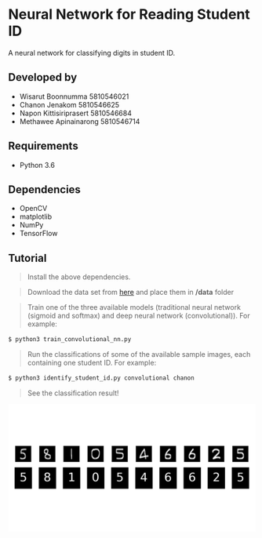 # Neural Network for Reading Student ID

A neural network for classifying digits in student ID.

## Developed by

   - Wisarut Boonnumma 5810546021
   - Chanon Jenakom 5810546625
   - Napon Kittisiriprasert 5810546684
   - Methawee Apinainarong 5810546714

## Requirements

   - Python 3.6

## Dependencies

   - OpenCV
   - matplotlib
   - NumPy
   - TensorFlow

## Tutorial

> Install the above dependencies.

> Download the data set from [here](yann.lecun/exdb/mnist/) and place them in **/data** folder

> Train one of the three available models (traditional neural network (sigmoid and softmax) and deep neural network (convolutional)). For example:
```sh
$ python3 train_convolutional_nn.py
```

> Run the classifications of some of the available sample images, each containing one student ID. For example:
```sh
$ python3 identify_student_id.py convolutional chanon
```

> See the classification result!

![Classification Result](./res/example.png)
